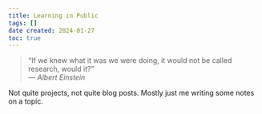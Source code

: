 ```yaml
---
title: Learning in Public
tags: []
date created: 2024-01-27
toc: true
---
```


<blockquote>
  “If we knew what it was we were doing, it would not be called research, would it?”
  <footer>
    <cite>— Albert Einstein</cite>
  </footer>
</blockquote>

Not quite projects, not quite blog posts. Mostly just me writing some notes on a topic.
